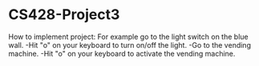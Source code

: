 # CS428-Project3
How to implement project:
For example go to the light switch on the blue wall. 
-Hit "o" on your keyboard to turn on/off the light.
-Go to the vending machine.
-Hit "o" on your keyboard to activate the vending machine.

